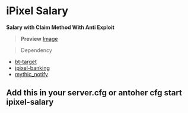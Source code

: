 # iPixel Salary
**Salary with Claim Method With Anti Exploit**

> **Preview**
[Image](https://cdn.discordapp.com/attachments/792763785856286730/851287709574365254/unknown.png)

> Dependency
- [bt-target](https://github.com/brentN5/bt-target)
- [ipixel-banking](https://github.com/YourEyesGG/ipixel-banking)
- [mythic_notify](https://github.com/JayMontana36/mythic_notify)

**Add this in your server.cfg or antoher cfg
start ipixel-salary**
---------------------------------------------------------------------------------------------------------------------------
